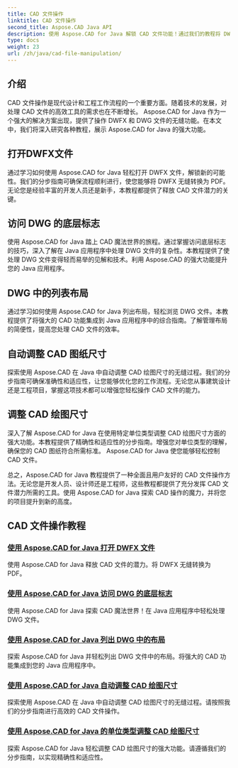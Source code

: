 ```yaml
---
title: CAD 文件操作
linktitle: CAD 文件操作
second_title: Aspose.CAD Java API
description: 使用 Aspose.CAD for Java 解锁 CAD 文件功能！通过我们的教程将 DWFX 转换为 PDF、访问 DWG 标志、列表布局和自动调整尺寸。
type: docs
weight: 23
url: /zh/java/cad-file-manipulation/
---
```


## 介绍

CAD 文件操作是现代设计和工程工作流程的一个重要方面。随着技术的发展，对处理 CAD 文件的高效工具的需求也在不断增长。 Aspose.CAD for Java 作为一个强大的解决方案出现，提供了操作 DWFX 和 DWG 文件的无缝功能。在本文中，我们将深入研究各种教程，展示 Aspose.CAD for Java 的强大功能。

## 打开DWFX文件

通过学习如何使用 Aspose.CAD for Java 轻松打开 DWFX 文件，解锁新的可能性。我们的分步指南可确保流程顺利进行，使您能够将 DWFX 无缝转换为 PDF。无论您是经验丰富的开发人员还是新手，本教程都提供了释放 CAD 文件潜力的关键。

## 访问 DWG 的底层标志

使用 Aspose.CAD for Java 踏上 CAD 魔法世界的旅程。通过掌握访问底层标志的技巧，深入了解在 Java 应用程序中处理 DWG 文件的复杂性。本教程提供了使处理 DWG 文件变得轻而易举的见解和技术。利用 Aspose.CAD 的强大功能提升您的 Java 应用程序。

## DWG 中的列表布局

通过学习如何使用 Aspose.CAD for Java 列出布局，轻松浏览 DWG 文件。本教程提供了将强大的 CAD 功能集成到 Java 应用程序中的综合指南。了解管理布局的简便性，提高您处理 CAD 文件的效率。

## 自动调整 CAD 图纸尺寸

探索使用 Aspose.CAD 在 Java 中自动调整 CAD 绘图尺寸的无缝过程。我们的分步指南可确保准确性和适应性，让您能够优化您的工作流程。无论您从事建筑设计还是工程项目，掌握这项技术都可以增强您轻松操作 CAD 文件的能力。

## 调整 CAD 绘图尺寸

深入了解 Aspose.CAD for Java 在使用特定单位类型调整 CAD 绘图尺寸方面的强大功能。本教程提供了精确性和适应性的分步指南。增强您对单位类型的理解，确保您的 CAD 图纸符合所需标准。 Aspose.CAD for Java 使您能够轻松控制 CAD 文件。

总之，Aspose.CAD for Java 教程提供了一种全面且用户友好的 CAD 文件操作方法。无论您是开发人员、设计师还是工程师，这些教程都提供了充分发挥 CAD 文件潜力所需的工具。使用 Aspose.CAD for Java 探索 CAD 操作的魔力，并将您的项目提升到新的高度。
## CAD 文件操作教程
### [使用 Aspose.CAD for Java 打开 DWFX 文件](./open-dwfx-file/)
使用 Aspose.CAD for Java 释放 CAD 文件的潜力。将 DWFX 无缝转换为 PDF。
### [使用 Aspose.CAD for Java 访问 DWG 的底层标志](./accessing-underlay-flags-of-dwg/)
使用 Aspose.CAD for Java 探索 CAD 魔法世界！在 Java 应用程序中轻松处理 DWG 文件。
### [使用 Aspose.CAD for Java 列出 DWG 中的布局](./list-layouts-in-dwg/)
探索 Aspose.CAD for Java 并轻松列出 DWG 文件中的布局。将强大的 CAD 功能集成到您的 Java 应用程序中。
### [使用 Aspose.CAD for Java 自动调整 CAD 绘图尺寸](./auto-adjusting-cad-drawing-size/)
探索使用 Aspose.CAD 在 Java 中自动调整 CAD 绘图尺寸的无缝过程。请按照我们的分步指南进行高效的 CAD 文件操作。
### [使用 Aspose.CAD for Java 的单位类型调整 CAD 绘图尺寸](./adjusting-cad-drawing-size-using-unit-type/)
探索 Aspose.CAD for Java 轻松调整 CAD 绘图尺寸的强大功能。请遵循我们的分步指南，以实现精确性和适应性。